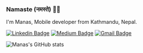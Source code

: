 ###  Namaste (नमस्ते) 🙏🏽

I'm Manas, Mobile developer from  Kathmandu, Nepal. 

[![Linkedin Badge](https://img.shields.io/badge/-manas-blue?style=flat&logo=Linkedin&logoColor=white&link=https://www.linkedin.com/in/manasrajshrestha/)](https://www.linkedin.com/in/manasrajshrestha/)
[![Medium Badge](https://img.shields.io/badge/-@manasshrestha-000000?style=flat&labelColor=000000&logo=Medium&link=https://medium.com/@manas-shrestha)](https://medium.com/@manas-shrestha)
[![Gmail Badge](https://img.shields.io/badge/-manas.shtha-c14438?style=flat&logo=Gmail&logoColor=white&link=mailto:manas.shtha@gmail.com)](mailto:manas.shtha@gmail.com)


![Manas's GitHub stats](https://github-readme-stats.vercel.app/api?username=manas-raj-shrestha&count_private=true&show_icons=true&theme=radical)
